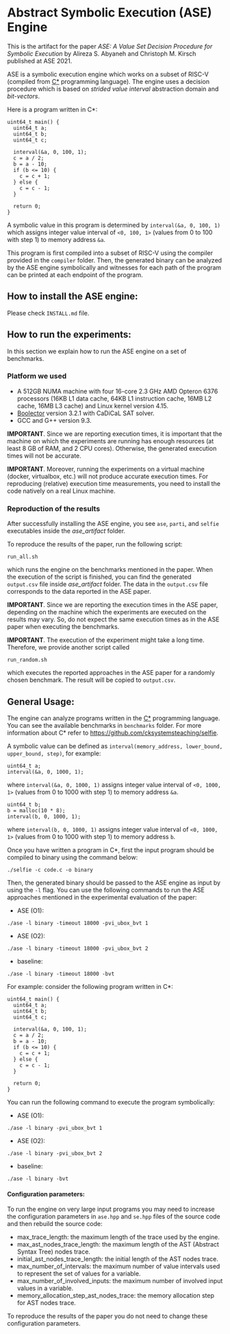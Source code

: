 # Abstract Symbolic Execution (ASE) Engine

This is the artifact for the paper *ASE: A Value Set Decision Procedure for Symbolic Execution* by Alireza S. Abyaneh and Christoph M. Kirsch published at ASE 2021.

ASE is a symbolic execution engine which works on a subset of RISC-V (compiled from [C*](https://github.com/cksystemsteaching/selfie) programming language). The engine uses a decision procedure which is based on *strided value interval* abstraction domain and *bit-vectors*.

Here is a program written in C*:
```
uint64_t main() {
  uint64_t a;
  uint64_t b;
  uint64_t c;

  interval(&a, 0, 100, 1);
  c = a / 2;
  b = a - 10;
  if (b <= 10) {
    c = c + 1;
  } else {
    c = c - 1;
  }

  return 0;
}
```
A symbolic value in this program is determined by `interval(&a, 0, 100, 1)` which assigns integer value interval of `<0, 100, 1>` (values from 0 to 100 with step 1) to memory address `&a`.

This program is first compiled into a subset of RISC-V using the compiler provided in the `compiler` folder. Then, the generated binary can be analyzed by the ASE engine symbolically and witnesses for each path of the program can be printed at each endpoint of the program.

## How to install the ASE engine:
Please check `INSTALL.md` file.

## How to run the experiments:
In this section we explain how to run the ASE engine on a set of benchmarks.

### Platform we used
- A 512GB NUMA machine with four 16-core 2.3 GHz AMD Opteron 6376 processors (16KB L1 data cache, 64KB L1 instruction cache, 16MB L2 cache, 16MB L3 cache) and Linux kernel version 4.15.
- [Boolector](https://boolector.github.io/) version 3.2.1 with CaDiCaL SAT solver.
- GCC and G++ version 9.3.

**IMPORTANT**. Since we are reporting execution times, it is important that the machine on which the experiments are running has enough resources (at least 8 GB of RAM, and 2 CPU cores). Otherwise, the generated execution times will not be accurate.

**IMPORTANT**. Moreover, running the experiments on a virtual machine (docker, virtualbox, etc.) will not produce accurate execution times. For reproducing (relative) execution time measurements, you need to install the code natively on a real Linux machine.

### Reproduction of the results
After successfully installing the ASE engine, you see `ase`, `parti`, and `selfie` executables inside the *ase_artifact* folder.

To reproduce the results of the paper, run the following script:
```
run_all.sh
```
which runs the engine on the benchmarks mentioned in the paper. When the execution of the script is finished, you can find the generated `output.csv` file inside *ase_artifact* folder. The data in the `output.csv` file corresponds to the data reported in the ASE paper.

**IMPORTANT**. Since we are reporting the execution times in the ASE paper, depending on the machine which the experiments are executed on the results may vary. So, do not expect the same execution times as in the ASE paper when executing the benchmarks.

**IMPORTANT**. The execution of the experiment might take a long time. Therefore, we provide another script called
```
run_random.sh
```
which executes the reported approaches in the ASE paper for a randomly chosen benchmark. The result will be copied to `output.csv`.

## General Usage:
The engine can analyze programs written in the [C*](https://github.com/cksystemsteaching/selfie) programming language. You can see the available benchmarks in `benchmarks` folder. For more information about C* refer to https://github.com/cksystemsteaching/selfie.

A symbolic value can be defined as `interval(memory_address, lower_bound, upper_bound, step)`, for example:
```
uint64_t a;
interval(&a, 0, 1000, 1);
```
where `interval(&a, 0, 1000, 1)` assigns integer value interval of `<0, 1000, 1>` (values from 0 to 1000 with step 1) to memory address `&a`.
```
uint64_t b;
b = malloc(10 * 8);
interval(b, 0, 1000, 1);
```
where `interval(b, 0, 1000, 1)` assigns integer value interval of `<0, 1000, 1>` (values from 0 to 1000 with step 1) to memory address `b`.

Once you have written a program in C*, first the input program should be compiled to binary using the command below:
```
./selfie -c code.c -o binary
```

Then, the generated binary should be passed to the ASE engine as input by using the `-l` flag. You can use the following commands to run the ASE approaches mentioned in the experimental evaluation of the paper:

- ASE (O1):
```
./ase -l binary -timeout 18000 -pvi_ubox_bvt 1
```
- ASE (O2):
```
./ase -l binary -timeout 18000 -pvi_ubox_bvt 2
```
- baseline:
```
./ase -l binary -timeout 18000 -bvt
```

For example: consider the following program written in C*:
```
uint64_t main() {
  uint64_t a;
  uint64_t b;
  uint64_t c;

  interval(&a, 0, 100, 1);
  c = a / 2;
  b = a - 10;
  if (b <= 10) {
    c = c + 1;
  } else {
    c = c - 1;
  }

  return 0;
}
```

You can run the following command to execute the program symbolically:
- ASE (O1):
```
./ase -l binary -pvi_ubox_bvt 1
```
- ASE (O2):
```
./ase -l binary -pvi_ubox_bvt 2
```
- baseline:
```
./ase -l binary -bvt
```

#### Configuration parameters:
To run the engine on very large input programs you may need to increase the configuration parameters in `ase.hpp` and `se.hpp` files of the source code and then rebuild the source code:

- max_trace_length: the maximum length of the trace used by the engine.
- max_ast_nodes_trace_length: the maximum length of the AST (Abstract Syntax Tree) nodes trace.
- initial_ast_nodes_trace_length: the initial length of the AST nodes trace.
- max_number_of_intervals: the maximum number of value intervals used to represent the set of values for a variable.
- max_number_of_involved_inputs: the maximum number of involved input values in a variable.
- memory_allocation_step_ast_nodes_trace: the memory allocation step for AST nodes trace.

To reproduce the results of the paper you do not need to change these configuration parameters.